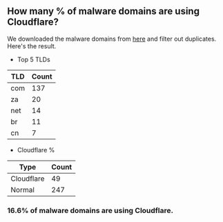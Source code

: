 ## How many % of malware domains are using Cloudflare?


We downloaded the malware domains from [here](https://urlhaus.abuse.ch) and filter out duplicates.
Here's the result.


[//]: # (start replacement)


- Top 5 TLDs

| TLD | Count |
| --- | --- |
| com | 137 |
| za | 20 |
| net | 14 |
| br | 11 |
| cn | 7 |


- Cloudflare %

| Type | Count |
| --- | --- |
| Cloudflare | 49 |
| Normal | 247 |


### 16.6% of malware domains are using Cloudflare.